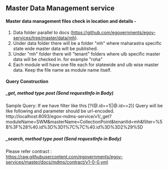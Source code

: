 ## Master Data Management service

#### Master data management files check in location and details -

1. Data folder parallel to docs (https://github.com/egovernments/egov-services/tree/master/data/mh). 
2. Under data folder there will be a folder "mh" where maharastra specific state wide master data will be published.
3. Under "mh" folder there will "tenant" folders where ulb specific master data will be checked in. for example "roha"
4. Each module will have one file each for statewide and ulb wise master data. Keep the file name as module name itself.

#### Query Construction
##### _get, method type post (Send requestInfo in Body)
Sample Query: 
If we have filter like this 
[?(@.id==1||@.id==2)]
Query will be like following and parameter should be url-encoded.
http://localhost:8093/egov-mdms-service/v1/_get?moduleName=SWM&masterName=CollectionPoint&tenantId=mh&filter=%5B%3F%28%40.id%3D%3D1%7C%7C%40.id%3D%3D2%29%5D

##### _search, method type post (Send requestInfo in Body)
Please refer contract : https://raw.githubusercontent.com/egovernments/egov-services/master/docs/mdms/contract/v1-0-0.yml
